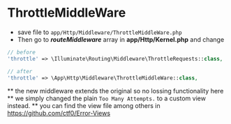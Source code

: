 # ThrottleMiddleWare

- save file to `app/Http/Middleware/ThrottleMiddleWare.php`
- Then go to ***routeMiddleware*** array in **app/Http/Kernel.php** and change

```php
// before
'throttle' => \Illuminate\Routing\Middleware\ThrottleRequests::class,

// after
'throttle' => \App\Http\Middleware\ThrottleMiddleWare::class,
```

** the new middleware extends the original so no lossing functionality here
** we simply changed the plain `Too Many Attempts.` to a custom view instead.
** you can find the view file among others in https://github.com/ctf0/Error-Views
